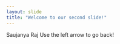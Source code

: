 ```yaml
---
layout: slide
title: "Welcome to our second slide!"
---
```

Saujanya Raj
Use the left arrow to go back!
